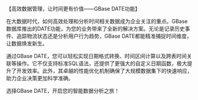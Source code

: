 【高效数据管理，让时间更有价值——GBase DATE功能】

在大数据时代，如何高效处理和分析时间相关数据成为企业关注的重点。GBase数据库推出的DATE功能，为您的业务带来了全新的解决方案。无论是记录历史事件、追踪物流状态还是分析用户行为趋势，GBase DATE都能精准捕捉时间维度，让数据焕发新生。

通过GBase DATE，您可以轻松实现日期格式转换、时间区间计算以及跨表时间关联等操作。它不仅支持标准SQL语法，还提供了更强大的自定义日期函数，极大提升了开发效率。此外，其卓越的性能优化机制确保了大规模数据集下的快速响应，助力企业决策更加科学准确。

选择GBase DATE，开启您的智能数据分析之旅！